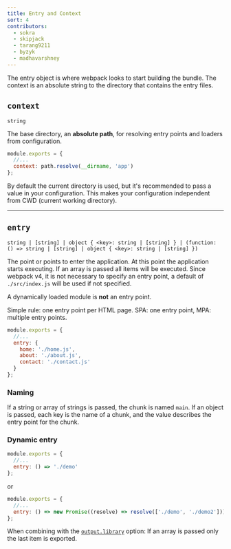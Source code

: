 ```yaml
---
title: Entry and Context
sort: 4
contributors:
  - sokra
  - skipjack
  - tarang9211
  - byzyk
  - madhavarshney
---
```


The entry object is where webpack looks to start building the bundle. The context is an absolute string to the directory that contains the entry files.


## `context`

`string`

The base directory, an **absolute path**, for resolving entry points and loaders from configuration.

``` js
module.exports = {
  //...
  context: path.resolve(__dirname, 'app')
};
```

By default the current directory is used, but it's recommended to pass a value in your configuration. This makes your configuration independent from CWD (current working directory).

---


## `entry`

`string | [string] | object { <key>: string | [string] } | (function: () => string | [string] | object { <key>: string | [string] })`

The point or points to enter the application. At this point the application starts executing. If an array is passed all items will be executed. Since webpack v4, it is not necessary to specify an entry point, a default of `./src/index.js` will be used if not specified.

A dynamically loaded module is **not** an entry point.

Simple rule: one entry point per HTML page. SPA: one entry point, MPA: multiple entry points.

```js
module.exports = {
  //...
  entry: {
    home: './home.js',
    about: './about.js',
    contact: './contact.js'
  }
};
```


### Naming

If a string or array of strings is passed, the chunk is named `main`. If an object is passed, each key is the name of a chunk, and the value describes the entry point for the chunk.


### Dynamic entry

```js
module.exports = {
  //...
  entry: () => './demo'
};
```

or

```js
module.exports = {
  //...
  entry: () => new Promise((resolve) => resolve(['./demo', './demo2']))
};
```

When combining with the [`output.library`](/configuration/output#output-library) option: If an array is passed only the last item is exported.
